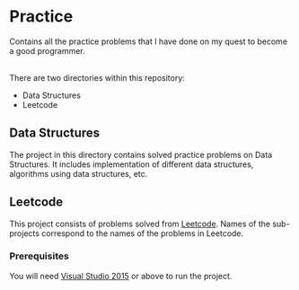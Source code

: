 # Practice

Contains all the practice problems that I have done on my quest to become a good programmer.  
<br />

There are two directories within this repository:
- Data Structures
- Leetcode

## Data Structures
The project in this directory contains solved practice problems on Data Structures. It includes implementation of different data structures, algorithms using data structures, etc.

## Leetcode
This project consists of problems solved from [Leetcode](https://leetcode.com/problemset/all/). Names of the sub-projects correspond to the names of the problems in Leetcode.

### Prerequisites
You will need [Visual Studio 2015](https://visualstudio.microsoft.com/) or above to run the project.
